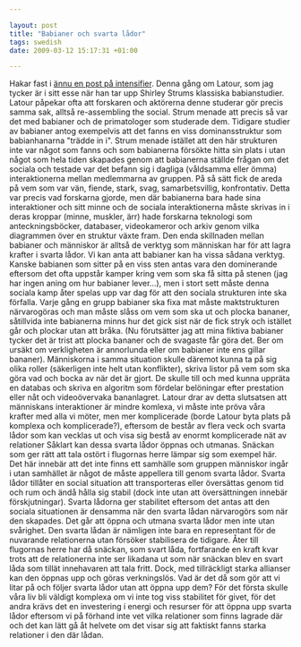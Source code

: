 ```yaml
--- 

layout: post
title: "Babianer och svarta lådor" 
tags: swedish 
date: 2009-03-12 15:17:31 +01:00 

---
```


Hakar fast i [ännu en post på intensifier](http://christopherkullenberg.se/?p=538). Denna gång om Latour, som jag tycker är i sitt esse när han tar upp Shirley Strums klassiska babianstudier. Latour påpekar ofta att forskaren och aktörerna denne studerar gör precis samma sak, alltså re-assembling the social. Strum menade att precis så var det med babianer och de primatologer som studerade dem. Tidigare studier av babianer antog exempelvis att det fanns en viss dominansstruktur som babianhanarna "trädde in i". Strum menade istället att den här strukturen inte var något som fanns och som babianerna försökte hitta sin plats i utan något som hela tiden skapades genom att babianerna ställde frågan om det sociala och testade var det befann sig i dagliga (våldsamma eller ömma) interaktionerna mellan medlemmarna av gruppen. På så sätt fick de areda på vem som var vän, fiende, stark, svag, samarbetsvillig, konfrontativ. Detta var precis vad forskarna gjorde, men där babianerna bara hade sina interaktioner och sitt minne och de sociala interaktionerna måste skrivas in i deras kroppar (minne, muskler, ärr) hade forskarna teknologi som anteckningsböcker, databaser, videokameror och arkiv genom vilka diagrammen över en struktur växte fram. Den enda skillnaden mellan babianer och människor är alltså de verktyg som människan har för att lagra krafter i svarta lådor. Vi kan anta att babianer kan ha vissa sådana verktyg. Kanske babianen som sitter på en viss sten antas vara den dominerande eftersom det ofta uppstår kamper kring vem som ska få sitta på stenen (jag har ingen aning om hur babianer lever...), men i stort sett måste denna sociala kamp åter spelas upp var dag för att den sociala strukturen inte ska förfalla. Varje gång en grupp babianer ska fixa mat måste maktstrukturen närvarogöras och man måste slåss om vem som ska ut och plocka bananer, såtillvida inte babianerna minns hur det gick sist när de fick stryk och istället går och plockar utan att bråka. (Nu förutsätter jag att mina fiktiva babianer tycker det är trist att plocka bananer och de svagaste får göra det. Ber om ursäkt om verkligheten är annorlunda eller om babianer inte ens gillar bananer). Människorna i samma situation skulle däremot kunna ta på sig olika roller (säkerligen inte helt utan konflikter), skriva listor på vem som ska göra vad och bocka av när det är gjort. De skulle till och med kunna uppräta en databas och skriva en algoritm som fördelar belöningar efter prestation eller nåt och videoövervaka bananlagret. Latour drar av detta slutsatsen att människans interaktioner är mindre komlexa, vi måste inte pröva våra krafter med alla vi möter, men mer komplicerade (borde Latour byta plats på komplexa och komplicerade?), eftersom de består av flera veck och svarta lådor som kan vecklas ut och visa sig bestå av enormt komplicerade nät av relationer Såklart kan dessa svarta lådor öppnas och utmanas. Snäckan som ger rätt att tala ostört i flugornas herre lämpar sig som exempel här. Det här innebär att det inte finns ett samhälle som gruppen människor ingår i utan samhället är något de måste appellera till genom svarta lådor. Svarta lådor tillåter en social situation att transporteras eller översättas genom tid och rum och ändå hålla sig stabil (dock inte utan att översättningen innebär förskjutningar). Svarta lådorna ger stabilitet eftersom det antas att den sociala situationen är densamma när den svarta lådan närvarogörs som när den skapades. Det går att öppna och utmana svarta lådor men inte utan svårighet. Den svarta lådan är nämligen inte bara en representant för de nuvarande relationerna utan försöker stabilisera de tidigare. Åter till flugornas herre har då snäckan, som svart låda, fortfarande en kraft kvar trots att de relationerna inte ser likadana ut som när snäckan blev en svart låda som tillät innehavaren att tala fritt. Dock, med tillräckligt starka allianser kan den öppnas upp och göras verkningslös. Vad är det då som gör att vi litar på och följer svarta lådor utan att öppna upp dem? För det första skulle våra liv bli väldigt komplexa om vi inte tog viss stabilitet för givet, för det andra krävs det en investering i energi och resurser för att öppna upp svarta lådor eftersom vi på förhand inte vet vilka relationer som finns lagrade där och det kan lätt gå åt helvete om det visar sig att faktiskt fanns starka relationer i den där lådan. 
